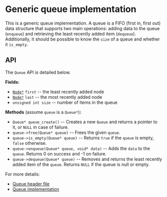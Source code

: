 # Generic queue implementation

This is a generic queue implementation. A queue is a FIFO (first in, first out) data structure that supports two main operations: adding data to the queue (`enqueue`) and retrieving the least recently added item (`dequeue`). Additionally, it should be possible to know the `size` of a queue and whether it `is_empty`. 

## API
The `Queue` API is detailed below.

**Fields:**
  * [`Node*`](https://github.com/alexandra-zaharia/libgcds/blob/master/include/node.h) `first` -- the least recently added node
  * [`Node*`](https://github.com/alexandra-zaharia/libgcds/blob/master/include/node.h) `last` -- the most recently added node
  * `unsigned int size` -- number of items in the queue
  
**Methods** (assume `queue` is a `Queue*`)**:**
  * `Queue* queue_create()` -- Creates a new `Queue` and returns a pointer to it, or `NULL` in case of failure.
  * `queue->free(Queue* queue)` -- Frees the given `queue`.
  * `queue->is_empty(Queue* queue)` -- Returns `true` if the `queue` is empty, `false` otherwise.
  * `queue->enqueue(Queue* queue, void* data)` -- Adds the `data` to the `queue`. Returns 0 on success and -1 on failure.
  * `queue->dequeue(Queue* queue)` -- Removes and returns the least recently added item of the `queue`. Returns `NULL` if the queue is null or empty.

For more details:
  * [Queue header file](https://github.com/alexandra-zaharia/libgcds/blob/master/include/Queue/queue.h)
  * [Queue implementation](https://github.com/alexandra-zaharia/libgcds/blob/master/src/Queue/queue.c)